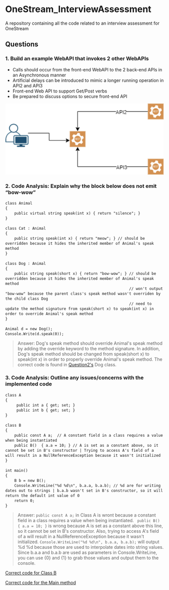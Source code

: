 # OneStream_InterviewAssessment
A repository containing all the code related to an interview assessment for OneStream

## Questions
### 1. Build an example WebAPI that invokes 2 other WebAPIs 
- Calls should occur from the front-end WebAPI to the 2 back-end APIs in an Asynchronous manner
- Artificial delays can be introduced to mimic a longer running operation in API2 and API3
- Front-end Web API to support Get/Post verbs
- Be prepared to discuss options to secure front-end API 

![API System Diagram](image.png)
### 2. Code Analysis: Explain why the block below does not emit “bow-wow”
```
class Animal
{
    public virtual string speak(int x) { return "silence"; }
}

class Cat : Animal
{
    public string speak(int x) { return "meow"; } // should be overridden because it hides the inherited member of Animal's speak method
}

class Dog : Animal
{
    public string speak(short x) { return "bow-wow"; } // should be overridden because it hides the inherited member of Animal's speak method 
                                                       // won't output "bow-wow" because the parent class's speak method wasn't overriden by the child class Dog
                                                       // need to update the method signature from speak(short x) to speak(int x) in order to override Animal's speak method
}

Animal d = new Dog(); 
Console.Write(d.speak(0)); 
```
> Answer: Dog's speak method should override Animal's speak method by adding the override keyword to the method signature. In addition, Dog's speak method should be changed from speak(short x) to speak(int x) in order to properly override Animal's speak method. The correct code is found in [Question2's](Question2/Dog.cs) Dog class.
### 3. Code Analysis: Outline any issues/concerns with the implemented code
```
class A
{
     public int a { get; set; }
     public int b { get; set; }
}

class B
{
    public const A a;  // A constant field in a class requires a value when being instantiated
    public B()  { a.a = 10; } // A is set as a constant above, so it cannot be set in B's constructor | Trying to access A's field of a will result in a NullReferenceException because it wasn't initialized
}

int main()
{
    B b = new B();
    Console.WriteLine("%d %d\n", b.a.a, b.a.b); // %d are for writing dates out to strings | b.a.b wasn't set in B's constructor, so it will return the default int value of 0
    return 0;
}
```
> Answer: `public const A a;` in Class A is wront because a constant field in a class requires a value when being instantiated. 
` public B()  { a.a = 10; }` is wrong because A is set as a constant above this line, so it cannot be set in B's constructor. Also, trying to access A's field of a will result in a NullReferenceException because it wasn't initialized.
`Console.WriteLine("%d %d\n", b.a.a, b.a.b);` will output %d %d because those are used to interpolate dates into string values. Since b.a.a and b.a.b are used as parameters in Console.WriteLine, you can use {0} and {1} to grab those values and output them to the console.

[Correct code for Class B](Question3/B.cs) 

[Correct code for the Main method](Question3/Program.cs)